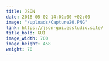 ```yaml
---
title: JSON
date: 2018-05-02 14:02:00 +02:00
image: "/uploads/Capture20.PNG"
link: https://json-gui.esstudio.site/
title_bold: GUI
image_width: 700
image_height: 458
weight: 70
---
```


